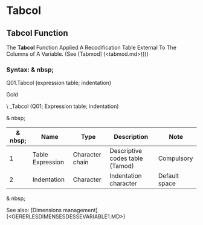 # Tabcol

## Tabcol Function

The **Tabcol** Function Applied A Recodification Table External To The Columns of A Variable. (See [Tabmod] (<tabmod.md>))))

### Syntax: & nbsp;

Q01.Tabcol (expression table; indentation)

Gold

\ _Tabcol (Q01; Expression table; indentation)

& nbsp;

|& nbsp;|**Name** |**Type** |**Description** |**Note** |
|--- |--- |--- |--- |--- |
|&#49;|Table Expression |Character chain |Descriptive codes table (Tamod) |Compulsory |
|&#50;|Indentation |Character |Indentation character |Default space |

& nbsp;

See also: [Dimensions management] (<GERERLESDIMENSESDESSEVARIABLE1.MD>)